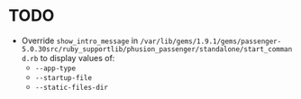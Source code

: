 # TODO

* Override `show_intro_message` in `/var/lib/gems/1.9.1/gems/passenger-5.0.30src/ruby_supportlib/phusion_passenger/standalone/start_command.rb` to display values of:
    * `--app-type`
    * `--startup-file`
    * `--static-files-dir`
